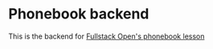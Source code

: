 # Phonebook backend
This is the backend for [Fullstack Open's phonebook lesson](https://fullstackopen.com/) 
